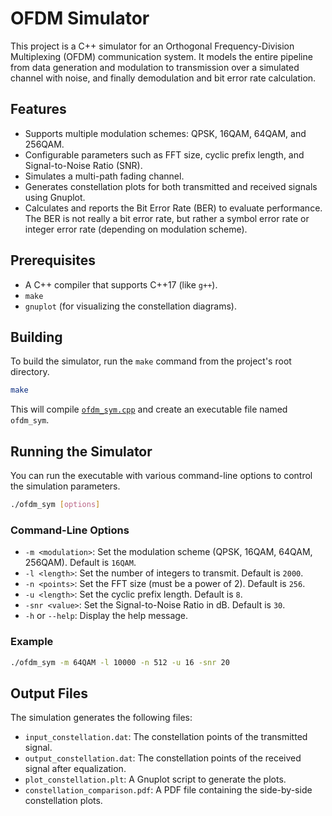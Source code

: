 # OFDM Simulator

This project is a C++ simulator for an Orthogonal Frequency-Division Multiplexing (OFDM) communication system. It models the entire pipeline from data generation and modulation to transmission over a simulated channel with noise, and finally demodulation and bit error rate calculation.

## Features

- Supports multiple modulation schemes: QPSK, 16QAM, 64QAM, and 256QAM.
- Configurable parameters such as FFT size, cyclic prefix length, and Signal-to-Noise Ratio (SNR).
- Simulates a multi-path fading channel.
- Generates constellation plots for both transmitted and received signals using Gnuplot.
- Calculates and reports the Bit Error Rate (BER) to evaluate performance. The BER is not really a bit error rate, but rather a symbol error rate or integer error rate (depending on modulation scheme).

## Prerequisites

- A C++ compiler that supports C++17 (like `g++`).
- `make`
- `gnuplot` (for visualizing the constellation diagrams).

## Building

To build the simulator, run the `make` command from the project's root directory.

```sh
make
```

This will compile [`ofdm_sym.cpp`](ofdm_sym.cpp) and create an executable file named `ofdm_sym`.

## Running the Simulator

You can run the executable with various command-line options to control the simulation parameters.

```sh
./ofdm_sym [options]
```

### Command-Line Options

- `-m <modulation>`: Set the modulation scheme (QPSK, 16QAM, 64QAM, 256QAM). Default is `16QAM`.
- `-l <length>`: Set the number of integers to transmit. Default is `2000`.
- `-n <points>`: Set the FFT size (must be a power of 2). Default is `256`.
- `-u <length>`: Set the cyclic prefix length. Default is `8`.
- `-snr <value>`: Set the Signal-to-Noise Ratio in dB. Default is `30`.
- `-h` or `--help`: Display the help message.

### Example

```sh
./ofdm_sym -m 64QAM -l 10000 -n 512 -u 16 -snr 20
```

## Output Files

The simulation generates the following files:

- `input_constellation.dat`: The constellation points of the transmitted signal.
- `output_constellation.dat`: The constellation points of the received signal after equalization.
- `plot_constellation.plt`: A Gnuplot script to generate the plots.
- `constellation_comparison.pdf`: A PDF file containing the side-by-side constellation plots.